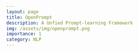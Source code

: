 ```yaml
---
layout: page
title: OpenPrompt
description: A Unfied Prompt-learning Framework
img: /assets/img/openprompt.png
importance: 1
category: NLP
---
```


